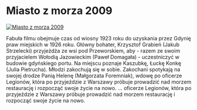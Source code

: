 Miasto z morza 2009 
=============
[![Miasto z morza 2009 ](http://vidos.pl/images/player.gif)](http://vidos.pl/miasto-z-morza-2009)

 Fabuła filmu obejmuje czas od wiosny 1923 roku do uzyskania przez Gdynię praw miejskich w 1926 roku. Główny bohater, Krzysztof Grabień (Jakub Strzelecki) przyjeżdża ze wsi pod Przeworskiem, aby - razem ze swoim przyjacielem Wołodią Jazowieckim (Paweł Domagała) - uczestniczyć w budowie gdyńskiego portu. Na miejscu poznaje Kaszubkę, Łuckę Konkę (Julia Pietrucha). Młodzi zakochują się w sobie. Zakochani spotykają na swojej drodze Panią Helenę (Małgorzata Foremniak), wdowę po oficerze Legionów, która po przyjeździe z Warszawy próbuje prowadzić nad morzem restaurację i rozpocząć swoje życie na nowo.  ... oficerze Legionów, która po przyjeździe z Warszawy próbuje prowadzić nad morzem restaurację i rozpocząć swoje życie na nowo.
